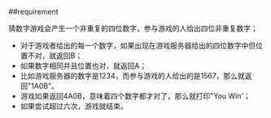 ##requirement

猜数字游戏会产生一个非重复的四位数字，参与游戏的人给出四位非重复数字；
* 对于游戏者给出的每一个数字，如果出现在游戏服务器给出的四位数字中但位置不对，就返回B；
* 如果数字相同并且位置也对，就返回A；
* 比如游戏服务器的数字是1234，而参与游戏的人给出的是1567，那么就返回"1A0B"。
* 游戏如果返回4A0B，意味着四个数字都才对了，那么就打印"You Win'；
* 如果尝试超过六次，游戏就结束。
